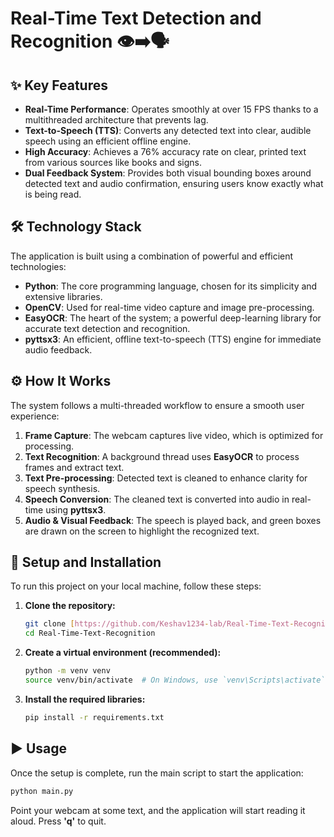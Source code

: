 # Real-Time Text Detection and Recognition 👁️➡️🗣️



## ✨ Key Features

* **Real-Time Performance**: Operates smoothly at over 15 FPS thanks to a multithreaded architecture that prevents lag.
* **Text-to-Speech (TTS)**: Converts any detected text into clear, audible speech using an efficient offline engine.
* **High Accuracy**: Achieves a 76% accuracy rate on clear, printed text from various sources like books and signs. 
* **Dual Feedback System**: Provides both visual bounding boxes around detected text and audio confirmation, ensuring users know exactly what is being read.

## 🛠️ Technology Stack

The application is built using a combination of powerful and efficient technologies:

* **Python**: The core programming language, chosen for its simplicity and extensive libraries.
* **OpenCV**: Used for real-time video capture and image pre-processing. 
* **EasyOCR**: The heart of the system; a powerful deep-learning library for accurate text detection and recognition.
* **pyttsx3**: An efficient, offline text-to-speech (TTS) engine for immediate audio feedback.

## ⚙️ How It Works

The system follows a multi-threaded workflow to ensure a smooth user experience:

1.  **Frame Capture**: The webcam captures live video, which is optimized for processing.
2.  **Text Recognition**: A background thread uses **EasyOCR** to process frames and extract text. 
3.  **Text Pre-processing**: Detected text is cleaned to enhance clarity for speech synthesis. 
4.  **Speech Conversion**: The cleaned text is converted into audio in real-time using **pyttsx3**. 
5.  **Audio & Visual Feedback**: The speech is played back, and green boxes are drawn on the screen to highlight the recognized text.

## 🚀 Setup and Installation

To run this project on your local machine, follow these steps:

1.  **Clone the repository:**
    ```bash
    git clone [https://github.com/Keshav1234-lab/Real-Time-Text-Recognition.git](https://github.com/Keshav1234-lab/Real-Time-Text-Recognition.git)
    cd Real-Time-Text-Recognition
    ```

2.  **Create a virtual environment (recommended):**
    ```bash
    python -m venv venv
    source venv/bin/activate  # On Windows, use `venv\Scripts\activate`
    ```

3.  **Install the required libraries:**
    ```bash
    pip install -r requirements.txt
    ```

## ▶️ Usage

Once the setup is complete, run the main script to start the application:

```bash
python main.py
```
Point your webcam at some text, and the application will start reading it aloud. Press **'q'** to quit.
